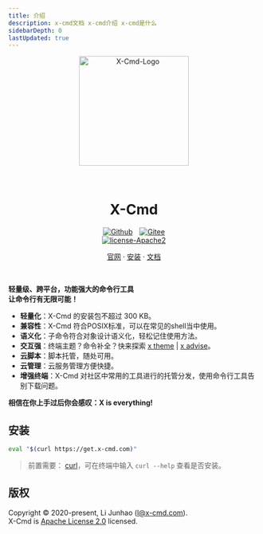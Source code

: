 ```yaml
---
title: 介绍
description: x-cmd文档 x-cmd介绍 x-cmd是什么
sidebarDepth: 0
lastUpdated: true
---
```


<p align="center">
    <img width="220" src="/images/logo.png" alt="X-Cmd-Logo">
</p>
<p align="center">
    <h1 align="center" style="padding-top: 2rem;">X-Cmd</h1>
</p>
<p align="center">
    <a href="https://github.com/x-cmd/x-cmd" target="_blank"><img src="https://img.shields.io/badge/GIthub-X--CMD-lightgrey?style=social&logo=github" alt="Github" style="display:inline;margin:0 10px 0 0;"></a>
    <a href="https://gitee.com/x-cmd/x-cmd" target="_blank"><img src="https://img.shields.io/badge/Gitee-X--CMD-lightgrey?style=social&logo=gitee" alt="Gitee"></a>
    <br/>
    <a href="https://github.com/x-cmd/x-cmd/blob/main/LICENSE" target="_blank"><img src="https://img.shields.io/badge/License-Apache--2.0-blue?style=flat-square" alt="license-Apache2"></a>
</p>

<p align="center">
<a href="https://x-cmd.com">官网</a>
  ·
  <a href="#安装">安装</a>
  ·
  <a href="https://x-cmd.com/guide/">文档</a>
</p>

<br>

**轻量级、跨平台，功能强大的命令行工具<br>
让命令行有无限可能！**

- **轻量化**：X-Cmd 的安装包不超过 300 KB。
- **兼容性**：X-Cmd 符合POSIX标准，可以在常见的shell当中使用。
- **语义化**：子命令符合对象设计语义化，轻松记住使用方法。
- **交互强**：终端主题？命令补全？快来探索 [x theme](/guide/theme) | [x advise](/guide/advise)。
- **云脚本**：脚本托管，随处可用。
- **云管理**：云服务管理方便快捷。
- **增强终端**：X-Cmd 对社区中常用的工具进行的托管分发，使用命令行工具告别下载问题。


**相信在你上手过后你会感叹：X is everything!**

## 安装
```bash
eval "$(curl https://get.x-cmd.com)"
```

> 前置需要： [curl](https://curl.se/download.html)，可在终端中输入 `curl --help` 查看是否安装。

## 版权
Copyright © 2020-present, Li Junhao (l@x-cmd.com).<br>
X-Cmd is [Apache License 2.0](https://github.com/x-cmd/x-cmd/blob/main/LICENSE) licensed.
